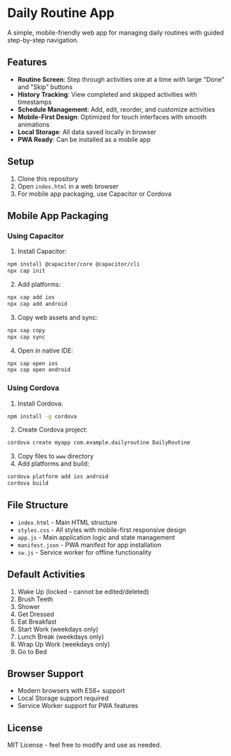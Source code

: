 # Daily Routine App

A simple, mobile-friendly web app for managing daily routines with guided step-by-step navigation.

## Features

- **Routine Screen**: Step through activities one at a time with large "Done" and "Skip" buttons
- **History Tracking**: View completed and skipped activities with timestamps
- **Schedule Management**: Add, edit, reorder, and customize activities
- **Mobile-First Design**: Optimized for touch interfaces with smooth animations
- **Local Storage**: All data saved locally in browser
- **PWA Ready**: Can be installed as a mobile app

## Setup

1. Clone this repository
2. Open `index.html` in a web browser
3. For mobile app packaging, use Capacitor or Cordova

## Mobile App Packaging

### Using Capacitor

1. Install Capacitor:
```bash
npm install @capacitor/core @capacitor/cli
npx cap init
```

2. Add platforms:
```bash
npx cap add ios
npx cap add android
```

3. Copy web assets and sync:
```bash
npx cap copy
npx cap sync
```

4. Open in native IDE:
```bash
npx cap open ios
npx cap open android
```

### Using Cordova

1. Install Cordova:
```bash
npm install -g cordova
```

2. Create Cordova project:
```bash
cordova create myapp com.example.dailyroutine DailyRoutine
```

3. Copy files to `www` directory
4. Add platforms and build:
```bash
cordova platform add ios android
cordova build
```

## File Structure

- `index.html` - Main HTML structure
- `styles.css` - All styles with mobile-first responsive design
- `app.js` - Main application logic and state management
- `manifest.json` - PWA manifest for app installation
- `sw.js` - Service worker for offline functionality

## Default Activities

1. Wake Up (locked - cannot be edited/deleted)
2. Brush Teeth
3. Shower
4. Get Dressed
5. Eat Breakfast
6. Start Work (weekdays only)
7. Lunch Break (weekdays only)
8. Wrap Up Work (weekdays only)
9. Go to Bed

## Browser Support

- Modern browsers with ES6+ support
- Local Storage support required
- Service Worker support for PWA features

## License

MIT License - feel free to modify and use as needed.
